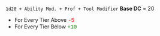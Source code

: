 `1d20 + Ability Mod. + Prof + Tool Modifier`
**Base DC** = 20 
- For Every Tier Above <font style="color:red;font-family:Courier" >-5 </font>
- For Every Tier Below <font style="color:green;font-family:Courier" >+10 </font>


